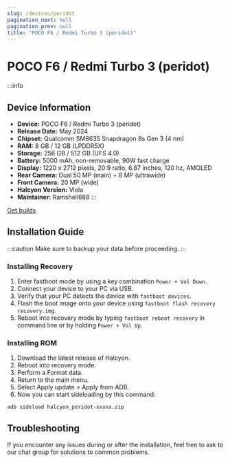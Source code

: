 ```yaml
---
slug: /devices/peridot
pagination_next: null
pagination_prev: null
title: "POCO F6 / Redmi Turbo 3 (peridot)"
---
```


# POCO F6 / Redmi Turbo 3 (peridot)
:::info
## Device Information

- **Device:** POCO F6 / Redmi Turbo 3 (peridot)
- **Release Date:** May 2024
- **Chipset:** 	Qualcomm SM8635 Snapdragon 8s Gen 3 (4 nm)
- **RAM:** 8 GB / 12 GB (LPDDR5X)
- **Storage:** 256 GB / 512 GB (UFS 4.0)
- **Battery:** 5000 mAh, non-removable, 90W fast charge
- **Display:** 1220 x 2712 pixels, 20:9 ratio, 6.67 inches, 120 hz, AMOLED
- **Rear Camera:** Dual 50 MP (main) + 8 MP (ultrawide)
- **Front Camera:** 20 MP (wide)
- **Halcyon Version:** Viola
- **Maintainer:** Ramshell688
:::

<a href="https://www.pling.com/p/2058150/" class="button button--primary">Get builds</a>

## Installation Guide
:::caution
Make sure to backup your data before proceeding.
:::

### Installing Recovery
1. Enter fastboot mode by using a key combination `Power + Vol Down`.
2. Connect your device to your PC via USB.
3. Verify that your PC detects the device with `fastboot devices`.
4. Flash the boot image onto your device using `fastboot flash recovery recovery.img`.
5. Reboot into recovery mode by typing `fastboot reboot recovery` in command line or by holding `Power + Vol Up`.

### Installing ROM
1. Download the latest release of Halcyon.
2. Reboot into recovery mode.
3. Perform a Format data.
4. Return to the main menu.
5. Select Apply update > Apply from ADB.
6. Now you can start sideloading by this command:
```
adb sideload halcyon_peridot-xxxxx.zip
```

## Troubleshooting

If you encounter any issues during or after the installation, feel free to ask to our chat group for solutions to common problems.
